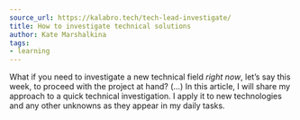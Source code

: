 ```yaml
---
source_url: https://kalabro.tech/tech-lead-investigate/
title: How to investigate technical solutions
author: Kate Marshalkina
tags:
- learning
---
```


What if you need to investigate a new technical field *right now*, let’s say this week, to proceed with the project at hand? (...) In this article, I will share my approach to a quick technical investigation. I apply it to new technologies and any other unknowns as they appear in my daily tasks.
